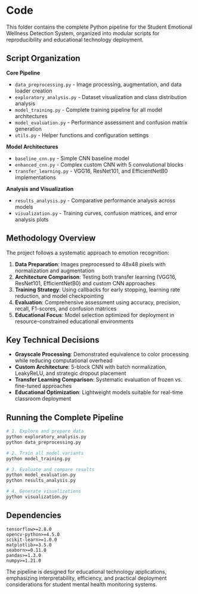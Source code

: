 # Code

This folder contains the complete Python pipeline for the Student Emotional Wellness Detection System, organized into modular scripts for reproducibility and educational technology deployment.

## Script Organization

**Core Pipeline**
- `data_preprocessing.py` - Image processing, augmentation, and data loader creation
- `exploratory_analysis.py` - Dataset visualization and class distribution analysis
- `model_training.py` - Complete training pipeline for all model architectures
- `model_evaluation.py` - Performance assessment and confusion matrix generation
- `utils.py` - Helper functions and configuration settings

**Model Architectures**
- `baseline_cnn.py` - Simple CNN baseline model
- `enhanced_cnn.py` - Complex custom CNN with 5 convolutional blocks  
- `transfer_learning.py` - VGG16, ResNet101, and EfficientNetB0 implementations

**Analysis and Visualization**
- `results_analysis.py` - Comparative performance analysis across models
- `visualization.py` - Training curves, confusion matrices, and error analysis plots

## Methodology Overview

The project follows a systematic approach to emotion recognition:

1. **Data Preparation**: Images preprocessed to 48x48 pixels with normalization and augmentation
2. **Architecture Comparison**: Testing both transfer learning (VGG16, ResNet101, EfficientNetB0) and custom CNN approaches
3. **Training Strategy**: Using callbacks for early stopping, learning rate reduction, and model checkpointing
4. **Evaluation**: Comprehensive assessment using accuracy, precision, recall, F1-scores, and confusion matrices
5. **Educational Focus**: Model selection optimized for deployment in resource-constrained educational environments

## Key Technical Decisions

- **Grayscale Processing**: Demonstrated equivalence to color processing while reducing computational overhead
- **Custom Architecture**: 5-block CNN with batch normalization, LeakyReLU, and strategic dropout placement
- **Transfer Learning Comparison**: Systematic evaluation of frozen vs. fine-tuned approaches
- **Educational Optimization**: Lightweight models suitable for real-time classroom deployment

## Running the Complete Pipeline

```bash
# 1. Explore and prepare data
python exploratory_analysis.py
python data_preprocessing.py

# 2. Train all model variants
python model_training.py

# 3. Evaluate and compare results
python model_evaluation.py
python results_analysis.py

# 4. Generate visualizations
python visualization.py
```

## Dependencies

```
tensorflow>=2.8.0
opencv-python>=4.5.0
scikit-learn>=1.0.0
matplotlib>=3.5.0
seaborn>=0.11.0
pandas>=1.3.0
numpy>=1.21.0
```

The pipeline is designed for educational technology applications, emphasizing interpretability, efficiency, and practical deployment considerations for student mental health monitoring systems.
